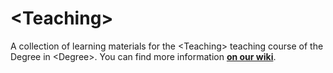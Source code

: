 # \<Teaching\>

A collection of learning materials for the \<Teaching\> teaching course of the
Degree in \<Degree\>. You can find more information [**on our
wiki**](https://cartabinaria.students.cs.unibo.it/en/wiki/raccolte-di-risorse).
